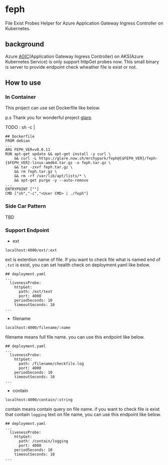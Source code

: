 # feph

File Exist Probes Helper for Azure Application Gateway Ingress Controller on Kubernetes.

## background

Azure [AGIC](https://github.com/Azure/application-gateway-kubernetes-ingress)(Application Gateway Ingress Controller) on AKS(Azure Kubernetes Service) is only support httpGet probes now. This small binary is server to provide endpoint check wheather file is exist or not.

## How to use

### In Container

This project can use set Dockerfile like below. 

p.s Thank you for wonderful project [glare](https://github.com/Contextualist/glare).

TODO : sh -c | 

```
## Dockerfile
FROM debian
... 
ARG FEPH_VER=v0.0.11
RUN apt-get update && apt-get install -y curl \
    && curl -L https://glare.now.sh/mrchypark/feph@{$FEPH_VER}/feph-{$FEPH_VER}-linux-amd64.tar.gz -o feph.tar.gz \
    && tar -zxvf feph.tar.gz \
    && rm feph.tar.gz \
    && rm -rf /var/lib/apt/lists/* \
    && apt-get purge -y --auto-remove
...
ENTRYPOINT [""]
CMD ["sh","-c","<User CMD> | ./feph"]

```

### Side Car Pattern

TBD

### Support Endpoint

- ext
```
localhost:4000/ext/:ext
```

ext is extention name of file. If you want to check file what is named end of `.txt` is exist, you can set health check on deployment.yaml like below.

```
## deployment.yaml
...
  livenessProbe:
    httpGet:
      path: /ext/text
      port: 4000
    periodSeconds: 10
    timeoutSeconds: 10
...
```

- filename
```
localhost:4000/filename/:name
```

filename means full file name. you can use this endpoint like below.

```
## deployment.yaml
...
  livenessProbe:
    httpGet:
      path: /filename/checkfile.log
      port: 4000
    periodSeconds: 10
    timeoutSeconds: 10
...
```


- contain
```
localhost:4000/contain/:string
```

contain means contain query on file name. if you want to check file is exist that contain `logging` text on file name, you can use this endpoint like below.

```
## deployment.yaml
...
  livenessProbe:
    httpGet:
      path: /contain/logging
      port: 4000
    periodSeconds: 10
    timeoutSeconds: 10
...
```
